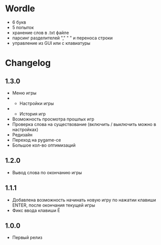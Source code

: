 # Wordle

- 6 букв
- 5 попыток
- хранение слов в .txt файле
- парсинг разделителей "," " " и переноса строки
- управление из GUI или с клавиатуры

# Changelog

## 1.3.0

- Меню игры
-
  - Настройки игры
-
  - История игр
- Возможность просмотра прошлых игр
- Проверка слова на существование (включить / выключить можно в настройках)
- Редизайн
- Переход на pygame-ce
- Большое кол-во оптимизаций

## 1.2.0

- Вывод слова по окончанию игры

## 1.1.1

- Добавлена возможность начинать новую игру по нажатии клавиши ENTER, после окончания текущей игры
- Фикс ввода клавиши Ё

## 1.0.0

- Первый релиз
